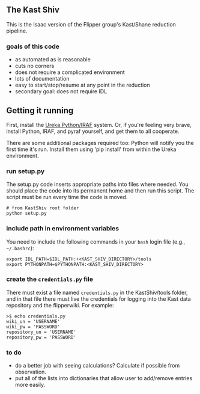 ## The Kast Shiv ##

This is the Isaac version of the
Flipper group's Kast/Shane reduction pipeline.


### goals of this code ###

- as automated as is reasonable
- cuts no corners
- does not require a complicated environment
- lots of documentation
- easy to start/stop/resume at any point in the reduction
- secondary goal: does not require IDL

## Getting it running ##

First, install the [Ureka Python/IRAF](http://ssb.stsci.edu/ureka/) system.
Or, if you're feeling very brave, install Python, IRAF, and pyraf yourself, and get
them to all cooperate.

There are some additional packages required too: Python will notify you the 
first time it's run.  Install them using 'pip install' from within the Ureka environment.

### run setup.py ###

The setup.py code inserts appropriate paths into files where needed.
You should place the code into its permanent home and then run this script.
The script must be run every time the code is moved.

    # from KastShiv root folder
    python setup.py


### include path in environment variables ###

You need to include the following commands in your `bash` login file (e.g., `~/.bashrc`):

    export IDL_PATH=$IDL_PATH:+<KAST_SHIV_DIRECTORY>/tools
    export PYTHONPATH=$PYTHONPATH:<KAST_SHIV_DIRECTORY>

### create the `credentials.py` file ###

There must exist a file named `credentials.py` in the KastShiv/tools folder, and in
that file there must live the credentials for logging into the Kast data repository
and the flipperwiki.  For example:

    >$ echo credentials.py
    wiki_un = 'USERNAME'
	wiki_pw = 'PASSWORD'
	repository_un = 'USERNAME'
	repository_pw = 'PASSWORD'


### to do ###

 - do a better job with seeing calculations? Calculate if possible from observation.
 - put all of the lists into dictionaries that allow user to add/remove entries more easily.